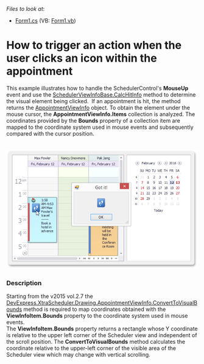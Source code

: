 <!-- default file list -->
*Files to look at*:

* [Form1.cs](./CS/CustomAppointmentImageHitTest/Form1.cs) (VB: [Form1.vb](./VB/CustomAppointmentImageHitTest/Form1.vb))
<!-- default file list end -->
# How to trigger an action when the user clicks an icon within the appointment


This example illustrates how to handle the SchedulerControl's <strong>MouseUp</strong> event and use the <a href="http://help.devexpress.com/#WindowsForms/DevExpressXtraSchedulerDrawingSchedulerViewInfoBase_CalcHitInfotopic">SchedulerViewInfoBase.CalcHitInfo</a> method to determine the visual element being clicked.  If an appointment is hit, the method returns the <a href="http://help.devexpress.com/#WindowsForms/clsDevExpressXtraSchedulerDrawingAppointmentViewInfotopic">AppointmentViewInfo</a> object. To obtain the element under the mouse cursor, the <strong>AppointmentViewInfo.Items</strong> collection is analyzed. The coordinates provided by the <strong>Bounds</strong> property of a collection item are mapped to the coordinate system used in mouse events and subsequently compared with the cursor position.<br><br><br><img src="https://raw.githubusercontent.com/DevExpress-Examples/how-to-trigger-an-action-when-the-user-clicks-an-icon-within-the-appointment-t344966/15.2.7+/media/d2d5f8bf-d186-11e5-80bf-00155d62480c.png">


<h3>Description</h3>

Starting from the v2015 vol.2.7 the <a href="http://help.devexpress.com/#WindowsForms/DevExpressXtraSchedulerDrawingAppointmentViewInfo_ConvertToVisualBoundstopic">DevExpress.XtraScheduler.Drawing.AppointmentViewInfo.ConvertToVisualBounds</a>&nbsp;method is required to map coordinates obtained with the <strong>ViewInfoItem.Bounds</strong> property to the coordinate system used in mouse events.<br>The&nbsp;<strong>ViewInfoItem.Bounds</strong> property returns a rectangle whose Y coordinate is relative to the upper left corner of the Scheduler view and independent of the scroll position. The&nbsp;<strong>ConvertToVisualBounds</strong>&nbsp;method calculates the coordinate relative to the upper-left corner of the visible area of the Scheduler view which may change with vertical scrolling.

<br/>


